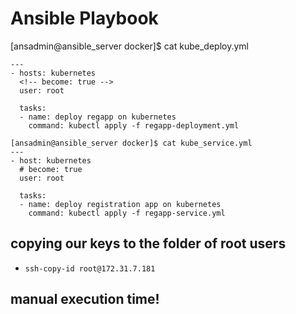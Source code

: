 # Ansible Playbook

[ansadmin@ansible_server docker]$ cat kube_deploy.yml 
```
---
- hosts: kubernetes
  <!-- become: true -->
  user: root

  tasks:
  - name: deploy regapp on kubernetes
    command: kubectl apply -f regapp-deployment.yml
```



```
[ansadmin@ansible_server docker]$ cat kube_service.yml 
---
- host: kubernetes
  # become: true
  user: root

  tasks:
  - name: deploy registration app on kubernetes
    command: kubectl apply -f regapp-service.yml
```

## copying our keys to the folder of root users

- `ssh-copy-id root@172.31.7.181`

## manual execution time!

